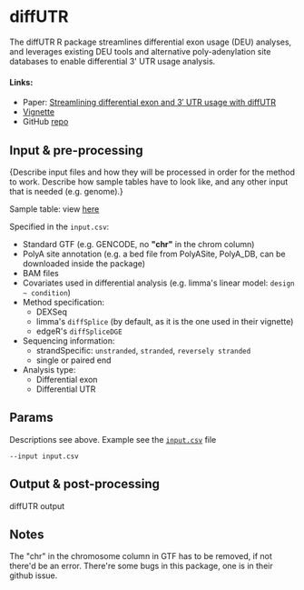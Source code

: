# diffUTR
The diffUTR R package streamlines differential exon usage (DEU) analyses, and leverages existing DEU tools and alternative poly-adenylation site databases to enable differential 3' UTR usage analysis.

#### Links:
- Paper: [Streamlining differential exon and 3′ UTR usage with diffUTR](https://bmcbioinformatics.biomedcentral.com/articles/10.1186/s12859-021-04114-7)
- [Vignette](https://bioconductor.org/packages/release/bioc/vignettes/diffUTR/inst/doc/diffUTR.html)
- GitHub [repo](https://github.com/ETHZ-INS/diffUTR)

## Input & pre-processing

{Describe input files and how they will be processed in order for the method to work. Describe how sample tables have to look like, and any other input that is needed (e.g. genome).}

Sample table: view [here](input.csv)

Specified in the `input.csv`:

- Standard GTF (e.g. GENCODE, no __"chr"__ in the chrom column)
- PolyA site annotation (e.g. a bed file from PolyASite, PolyA_DB, can be downloaded inside the package)
- BAM files
- Covariates used in differential analysis (e.g. limma's linear model: `design ~ condition`)
- Method specification:
  - DEXSeq
  - limma's `diffSplice` (by default, as it is the one used in their vignette)
  - edgeR's `diffSpliceDGE`
- Sequencing information: 
  - strandSpecific: `unstranded`, `stranded`, `reversely stranded`
  - single or paired end
- Analysis type:
  - Differential exon
  - Differential UTR


## Params

Descriptions see above. Example see the [`input.csv`](input.csv) file

```
--input input.csv
```


## Output & post-processing

diffUTR output

## Notes

The "chr" in the chromosome column in GTF has to be removed, if not there'd be an error.
There're some bugs in this package, one is in their github issue.
